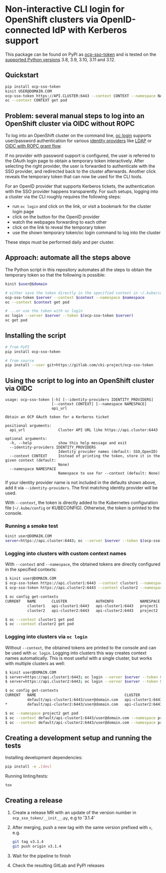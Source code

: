 # Non-interactive CLI login for OpenShift clusters via OpenID-connected IdP with Kerberos support

This package can be found on PyPI as
[ocp-sso-token](https://pypi.org/project/ocp-sso-token) and is tested on the
[supported Python versions] 3.8, 3.9, 3.10, 3.11 and 3.12.

[supported Python versions]: https://devguide.python.org/versions/

## Quickstart

```bash
pip install ocp-sso-token
kinit USER@DOMAIN.COM
ocp-sso-token https://API.CLUSTER:6443 --context CONTEXT --namespace NAMESPACE
oc --context CONTEXT get pod
```

## Problem: several manual steps to log into an OpenShift cluster via OIDC without ROPC

To log into an OpenShift cluster on the command line, [oc login] supports
user/password authentication for various [identity providers] like [LDAP] or [OIDC
with ROPC grant flow].

If no provider with password support is configured, the user is referred to the
OAuth login page to obtain a temporary token interactively. After selecting the
right provider, the user is forwarded to authenticate with the SSO provider,
and redirected back to the cluster afterwards. Another click reveals the
temporary token that can now be used for the CLI tools.

For an OpenID provider that supports Kerberos tickets, the authentication with
the SSO provider happens transparently. For such setups, logging into a cluster
via the CLI roughly requires the following steps:

- run `oc login` and click on the link, or visit a bookmark for the cluster
  login page
- click on the button for the OpenID provider
- watch the webpages forwarding to each other
- click on the link to reveal the temporary token
- use the shown temporary token/oc login command to log into the cluster

These steps must be performed daily and per cluster.

## Approach: automate all the steps above

The Python script in this repository automates all the steps to obtain the
temporary token so that the following is possible:

```bash
kinit $user@$domain

# either save the token directly in the specified context in ~/.kube/config...
ocp-sso-token $server --context $context --namespace $namespace
oc --context $context get pod

# ...or use the token with oc login
oc login --server $server --token $(ocp-sso-token $server)
oc get pod
```

[oc login]: https://docs.openshift.com/container-platform/latest/cli_reference/openshift_cli/getting-started-cli.html#cli-logging-in_cli-developer-commands
[identity providers]: https://docs.openshift.com/container-platform/latest/authentication/understanding-identity-provider.html
[LDAP]: https://docs.openshift.com/container-platform/latest/authentication/identity_providers/configuring-ldap-identity-provider.html
[OIDC with ROPC grant flow]: https://docs.openshift.com/container-platform/latest/authentication/identity_providers/configuring-oidc-identity-provider.html#add-identity-provider_configuring-oidc-identity-provider

## Installing the script

```bash
# from PyPI
pip install ocp-sso-token

# from source
pip install --user git+https://gitlab.com/cki-project/ocp-sso-token
```

## Using the script to log into an OpenShift cluster via OIDC

```text
usage: ocp-sso-token [-h] [--identity-providers IDENTITY_PROVIDERS]
                     [--context CONTEXT] [--namespace NAMESPACE]
                     api_url

Obtain an OCP OAuth token for a Kerberos ticket

positional arguments:
  api_url               Cluster API URL like https://api.cluster:6443

optional arguments:
  -h, --help            show this help message and exit
  --identity-providers IDENTITY_PROVIDERS
                        Identity provider names (default: SSO,OpenID)
  --context CONTEXT     Instead of printing the token, store it in the given context (default:
                        None)
  --namespace NAMESPACE
                        Namespace to use for --context (default: None)
```

If your identity provider name is not included in the defaults shown above, add
it via `--identity-providers`. The first matching identity provider will be
used.

With `--context`, the token is directly added to the Kubernetes configuration file
(`~/.kube/config` or KUBECONFIG). Otherwise, the token is printed to the console.

### Running a smoke test

```bash
kinit user@DOMAIN.COM
server=https://api.cluster:6443; oc --server $server --token $(ocp-sso-token $server) get project
```

### Logging into clusters with custom context names

With `--context` and `--namespace`, the obtained tokens are directly configured
in the specified contexts:

```bash
$ kinit user@DOMAIN.COM
$ ocp-sso-token https://api.cluster1:6443 --context cluster1 --namespace project1
$ ocp-sso-token https://api.cluster2:6443 --context cluster2 --namespace project2

$ oc config get-contexts
CURRENT   NAME       CLUSTER             AUTHINFO            NAMESPACE
          cluster1   api-cluster1:6443   api-cluster1:6443   project1
          cluster2   api-cluster2:6443   api-cluster2:6443   project2

$ oc --context cluster1 get pod
$ oc --context cluster2 get pod
```

### Logging into clusters via `oc login`

Without `--context`, the obtained tokens are printed to the console and can be
used with `oc login`. Logging into clusters this way creates context names
automatically. This is most useful with a single cluster, but works with
multiple clusters as well:

```bash
$ kinit user@DOMAIN.COM
$ server=https://api.cluster1:6443; oc login --server $server --token $(ocp-sso-token $server)
$ server=https://api.cluster2:6443; oc login --server $server --token $(ocp-sso-token $server)

$ oc config get-contexts
CURRENT   NAME                                        CLUSTER             AUTHINFO                            NAMESPACE
          default/api-cluster1:6443/user@domain.com   api-cluster1:6443   user@domain.com/api-cluster1:6443   default
*         default/api-cluster2:6443/user@domain.com   api-cluster2:6443   user@domain.com/api-cluster2:6443   default

$ oc --namespace project2 get pod
$ oc --context default/api-cluster1:6443/user@domain.com --namespace project1 get pod
$ oc --context default/api-cluster2:6443/user@domain.com --namespace project2 get pod
```

## Creating a development setup and running the tests

Installing development dependencies:

```bash
pip install -e .[dev]
```

Running linting/tests:

```bash
tox
```

## Creating a release

1. Create a release MR with an update of the version number in
   `ocp_sso_token/__init__.py`, e.g to '3.1.4'
1. After merging, push a new tag with the same version prefixed with `v`, e.g.

   ```bash
   git tag v3.1.4
   git push origin v3.1.4
   ```

1. Wait for the pipeline to finish
1. Check the resulting GitLab and PyPI releases
